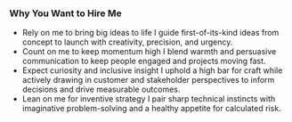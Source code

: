 <!-- Why You Want to Hire Me -->
<!-- paste the exact content here that currently lives on Home -->
<div class="wg-sections">
  <section class="wg-card mini">
    <h3>Why You Want to Hire Me</h3>
    <ul class="wg-list2">
      <li>
        <span class="wg-title">Rely on me to bring big ideas to life </span>
        <span class="wg-desc">I guide first-of-its-kind ideas from concept to launch with creativity, precision, and urgency.</span>
      </li>
      <li>
        <span class="wg-title">Count on me to keep momentum high</span>
        <span class="wg-desc">I blend warmth and persuasive communication to keep people engaged and projects moving fast.</span>
      </li>
      <li>
        <span class="wg-title">Expect curiosity and inclusive insight</span>
        <span class="wg-desc">I uphold a high bar for craft while actively drawing in customer and stakeholder perspectives to inform decisions and drive measurable outcomes.</span>
      </li>
      <li>
        <span class="wg-title">Lean on me for inventive strategy</span>
        <span class="wg-desc">I pair sharp technical instincts with imaginative problem-solving and a healthy appetite for calculated risk.</span>
      </li>
    </ul>
  </section>
</div>

